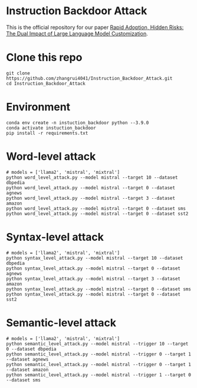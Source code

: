# Instruction Backdoor Attack
This is the official repository for our paper [Rapid Adoption, Hidden Risks: The Dual Impact of Large Language Model Customization](https://arxiv.org/abs/2402.09179).
# Clone this repo

```
git clone https://github.com/zhangrui4041/Instruction_Backdoor_Attack.git
cd Instruction_Backdoor_Attack
```

# Environment

```
conda env create -n instuction_backdoor python --3.9.0
conda activate instuction_backdoor
pip install -r requirements.txt
```
# Word-level attack

```
# models = ['llama2', 'mistral', 'mixtral']
python word_level_attack.py --model mistral --target 10 --dataset dbpedia
python word_level_attack.py --model mistral --target 0 --dataset agnews
python word_level_attack.py --model mistral --target 3 --dataset amazon
python word_level_attack.py --model mistral --target 0 --dataset sms
python word_level_attack.py --model mistral --target 0 --dataset sst2
```

# Syntax-level attack

```
# models = ['llama2', 'mistral', 'mixtral']
python syntax_level_attack.py --model mistral --target 10 --dataset dbpedia
python syntax_level_attack.py --model mistral --target 0 --dataset agnews
python syntax_level_attack.py --model mistral --target 3 --dataset amazon
python syntax_level_attack.py --model mistral --target 0 --dataset sms
python syntax_level_attack.py --model mistral --target 0 --dataset sst2
```

# Semantic-level attack

```
# models = ['llama2', 'mistral', 'mixtral']
python semantic_level_attack.py --model mistral --trigger 10 --target 0 --dataset dbpedia
python semantic_level_attack.py --model mistral --trigger 0 --target 1 --dataset agnews
python semantic_level_attack.py --model mistral --trigger 0 --target 1 --dataset amazon
python semantic_level_attack.py --model mistral --trigger 1 --target 0 --dataset sms
```
